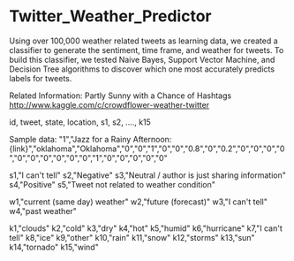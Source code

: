 Twitter_Weather_Predictor
=========================

Using over 100,000 weather related tweets as learning data, we created a classifier to generate the sentiment, time frame, and weather for tweets. To build this classifier, we tested Naive Bayes, Support Vector Machine, and Decision Tree algorithms to discover which one most accurately predicts labels for tweets.


Related Information:
Partly Sunny with a Chance of Hashtags
http://www.kaggle.com/c/crowdflower-weather-twitter

id, tweet, state, location, s1, s2, ...., k15

Sample data: "1","Jazz for a Rainy Afternoon:  {link}","oklahoma","Oklahoma","0","0","1","0","0","0.8","0","0.2","0","0","0","0","0","0","0","0","0","0","1","0","0","0","0","0"

s1,"I can't tell"
s2,"Negative"
s3,"Neutral / author is just sharing information"
s4,"Positive"
s5,"Tweet not related to weather condition"

w1,"current (same day) weather"
w2,"future (forecast)"
w3,"I can't tell"
w4,"past weather"

k1,"clouds"
k2,"cold"
k3,"dry"
k4,"hot"
k5,"humid"
k6,"hurricane"
k7,"I can't tell"
k8,"ice"
k9,"other"
k10,"rain"
k11,"snow"
k12,"storms"
k13,"sun"
k14,"tornado"
k15,"wind"